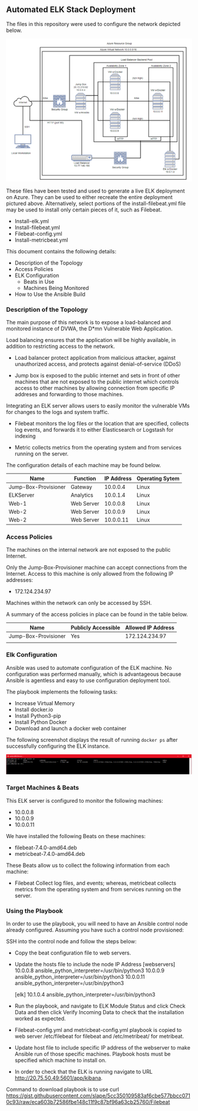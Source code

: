 ## Automated ELK Stack Deployment

The files in this repository were used to configure the network depicted below.

![plot](https://github.com/GregVelarde/GitHub-Project/blob/main/Diagram/Project1_Diagram.PNG)



These files have been tested and used to generate a live ELK deployment on Azure. They can be used to either recreate the entire deployment pictured above. Alternatively, select portions of the install-filebeat.yml file may be used to install only certain pieces of it, such as Filebeat.

- Install-elk.yml
- Install-filebeat.yml
- Filebeat-config.yml
- Install-metricbeat.yml


This document contains the following details:
- Description of the Topology
- Access Policies
- ELK Configuration
  - Beats in Use
  - Machines Being Monitored
- How to Use the Ansible Build


### Description of the Topology

The main purpose of this network is to expose a load-balanced and monitored instance of DVWA, the D*mn Vulnerable Web Application.

Load balancing ensures that the application will be highly available, in addition to restricting access to the network.

- Load balancer protect application from malicious attacker, against unauthorized access, and protects against denial-of-service (DDoS)

- Jump box is exposed to the public internet and sets in front of other machines that are not exposed to the public internet which controls access to other machines by allowing connection from specific IP addreses and forwarding to those machines.

Integrating an ELK server allows users to easily monitor the vulnerable VMs for changes to the logs and system traffic.

- Filebeat monitors the log files or the location that are specified, collects log events, and forwards it to either Elasticsearch or Logstash for indexing

- Metric collects metrics from the operating system and from services running on the server.

The configuration details of each machine may be found below.

| Name                 | Function   | IP Address | Operating Sytem |
|----------------------|------------|------------|-----------------|
| Jump-Box-Provisioner | Gateway    | 10.0.0.4   | Linux           |
| ELKServer            | Analytics  | 10.0.1.4   | Linux           |
| Web-1                | Web Server | 10.0.0.8   | Linux           |
| Web-2                | Web Server | 10.0.0.9   | Linux           |
| Web-2                | Web Server | 10.0.0.11  | Linux           |

### Access Policies

The machines on the internal network are not exposed to the public Internet. 

Only the Jump-Box-Provisioner machine can accept connections from the Internet. Access to this machine is only allowed from the following IP addresses:

- 172.124.234.97


Machines within the network can only be accessed by SSH.

A summary of the access policies in place can be found in the table below.

| Name                 | Publicly Accessible | Allowed IP Address |
|----------------------|---------------------|--------------------|
| Jump-Box-Provisioner |         Yes         | 172.124.234.97     |
|                      |                     |                    |

### Elk Configuration

Ansible was used to automate configuration of the ELK machine. No configuration was performed manually, which is advantageous because Ansible is agentless and easy to use configuration deployment tool.

The playbook implements the following tasks:

- Increase Virtual Memory
- Install docker.io
- Install Python3-pip
- Install Python Docker
- Download and launch a docker web container


The following screenshot displays the result of running `docker ps` after successfully configuring the ELK instance.

![plot](https://github.com/GregVelarde/GitHub-Project/blob/main/Diagram/docker_ps_output.PNG)




### Target Machines & Beats
This ELK server is configured to monitor the following machines:

- 10.0.0.8
- 10.0.0.9
- 10.0.0.11

We have installed the following Beats on these machines:

- filebeat-7.4.0-amd64.deb
- metricbeat-7.4.0-amd64.deb

These Beats allow us to collect the following information from each machine:

- Filebeat Collect log files, and events; whereas, metricbeat collects metrics from the operating system and from services running on the server.

### Using the Playbook
In order to use the playbook, you will need to have an Ansible control node already configured. Assuming you have such a control node provisioned: 

SSH into the control node and follow the steps below:

- Copy the beat configuration file to web servers.
- Update the hosts file to include the node IP Address
  [webservers]
  10.0.0.8 ansible_python_interpreter=/usr/bin/python3
  10.0.0.9 ansible_python_interpreter=/usr/bin/python3
  10.0.0.11 ansible_python_interpreter=/usr/bin/python3

  [elk]
  10.1.0.4 ansible_python_interpreter=/usr/bin/python3 

- Run the playbook, and navigate to ELK Module Status and click Check Data and then click Verify Incoming Data to check that the installation worked as expected.

- Filebeat-config.yml and metricbeat-config.yml playbook is copied to web server /etc/filebeat for filebeat and /etc/metribeat/ for metribeat.
- Update host file to include specific IP address of the webserver to make Ansible run of those specific machines. Playbook hosts must be specified which machine to install on.
- In order to check that the ELK is running navigate to URL http://20.75.50.49:5601/app/kibana.

Command to download playbook is to use curl https://gist.githubusercontent.com/slape/5cc350109583af6cbe577bbcc0710c93/raw/eca603b72586fbe148c11f9c87bf96a63cb25760/Filebeat
